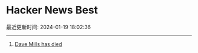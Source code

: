 # Hacker News Best

最近更新时间: 2024-01-19 18:02:36

--- 
1. [Dave Mills has died](https://elists.isoc.org/pipermail/internet-history/2024-January/009265.html) 
